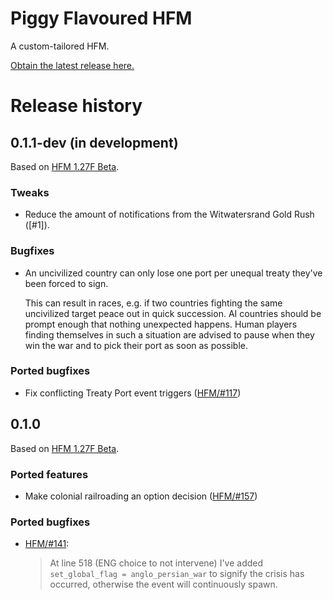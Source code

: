 Piggy Flavoured HFM
===================

A custom-tailored HFM.

[Obtain the latest release here.][RELEASE]

[RELEASE]: https://github.com/moretrim/PFH/releases/latest

Release history
===============

0.1.1-dev (in development)
--------------------------

Based on [HFM 1.27F Beta].

### Tweaks

- Reduce the amount of notifications from the Witwatersrand Gold Rush ([#1]).

### Bugfixes

- An uncivilized country can only lose one port per unequal treaty they've been forced to sign.

  This can result in races, e.g. if two countries fighting the same uncivilized target peace out in quick succession. AI
  countries should be prompt enough that nothing unexpected happens. Human players finding themselves in such a
  situation are advised to pause when they win the war and to pick their port as soon as possible.

### Ported bugfixes

- Fix conflicting Treaty Port event triggers ([HFM/#117])

[HFM/#117]: https://github.com/SighPie/HFM/pull/117

0.1.0
-----

Based on [HFM 1.27F Beta].

### Ported features

- Make colonial railroading an option decision ([HFM/#157])

[HFM/#157]: https://github.com/SighPie/HFM/pull/157

### Ported bugfixes

- [HFM/#141]\:

  > At line 518 (ENG choice to not intervene) I've added `set_global_flag = anglo_persian_war` to signify the crisis has
  > occurred, otherwise the event will continuously spawn.

[HFM/#141]: https://github.com/SighPie/HFM/pull/141

<!-- HFM release references -->
[HFM 1.27F Beta]: https://github.com/SighPie/HFM/tree/38ca75c40063e08cbf696140e0ea68d76e6ace9d
